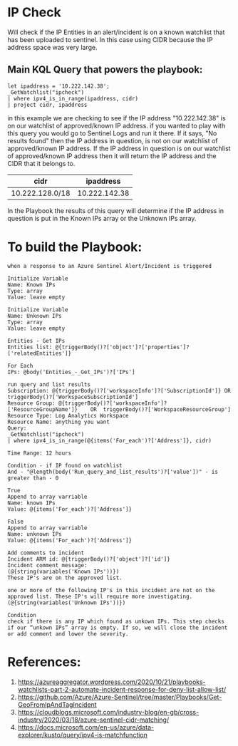# IP Check
Will check if the IP Entities in an alert/incident is on a known watchlist that has been uploaded to sentinel. In this case using CIDR because the IP address space was very large.  

## Main KQL Query that powers the playbook:
```
let ipaddress = '10.222.142.38';
_GetWatchlist("ipcheck")
| where ipv4_is_in_range(ipaddress, cidr)
| project cidr, ipaddress
```
in this example we are checking to see if the IP address "10.222.142.38" is on our watchlist of approved/known IP address. if you wanted to play with this query you would go to Sentinel Logs and run it there. If it says, "No results found" then the IP address in question, is not on our watchlist of approved/known IP address. If the IP address in question is on our watchlist of approved/known IP address then it will return the IP address and the CIDR that it belongs to. 
	
| cidr | ipaddress |
|------|-----------|
|10.222.128.0/18 | 10.222.142.38 |

In the Playbook the results of this query will determine if the IP address in question is put in the Known IPs array or the Unknown IPs array. 
 

# To build the Playbook: 
```
when a response to an Azure Sentinel Alert/Incident is triggered

Initialize Variable 
Name: Known IPs 
Type: array
Value: leave empty

Initialize Variable 
Name: Unknown IPs 
Type: array
Value: leave empty

Entities - Get IPs
Entities list: @{triggerBody()?['object']?['properties']?['relatedEntities']}

For Each 
IPs: @body('Entities_-_Get_IPs')?['IPs'] 

run query and list results 
Subscription: @{triggerBody()?['workspaceInfo']?['SubscriptionId']}	OR 	triggerBody()?['WorkspaceSubscriptionId']
Resource Group: @{triggerBody()?['workspaceInfo']?['ResourceGroupName']} 	OR 	triggerBody()?['WorkspaceResourceGroup']
Resource Type: Log Analytics Workspace
Resource Name: anything you want
Query: 
_GetWatchlist("ipcheck")
| where ipv4_is_in_range(@{items('For_each')?['Address']}, cidr)

Time Range: 12 hours

Condition - if IP found on watchlist
And - "@length(body('Run_query_and_list_results')?['value'])" - is greater than - 0

True 
Append to array varriable  
Name: known IPs 
Value: @{items('For_each')?['Address']}

False 
Append to array varriable  
Name: unknown IPs 
Value: @{items('For_each')?['Address']}

Add comments to incident 
Incident ARM id: @{triggerBody()?['object']?['id']}
Incident comment message: 
(@{string(variables('Known IPs'))}) 
These IP's are on the approved list. 

one or more of the following IP's in this incident are not on the approved list. These IP's will require more investigating.
(@{string(variables('Unknown IPs'))}) 

Condition
check if there is any IP which found as unkown IPs. This step checks if our “unkown IPs” array is empty. If so, we will close the incident or add comment and lower the severity.
```



# References:
1. https://azureaggregator.wordpress.com/2020/10/21/playbooks-watchlists-part-2-automate-incident-response-for-deny-list-allow-list/
2. https://github.com/Azure/Azure-Sentinel/tree/master/Playbooks/Get-GeoFromIpAndTagIncident
3. https://cloudblogs.microsoft.com/industry-blog/en-gb/cross-industry/2020/03/18/azure-sentinel-cidr-matching/
4. https://docs.microsoft.com/en-us/azure/data-explorer/kusto/query/ipv4-is-matchfunction
